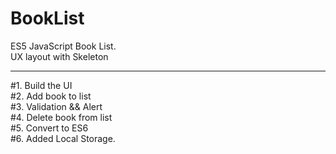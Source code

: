 # BookList<br>
ES5 JavaScript Book List.<br>
UX layout with Skeleton<br>
<hr style="height: 1px !important;">
#1. Build the UI<br>
#2. Add book to list<br>
#3. Validation && Alert<br>
#4. Delete book from list<br>
#5. Convert to ES6<br>
#6. Added Local Storage.
